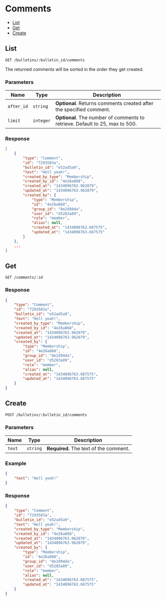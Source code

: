 # Comments

* [List](#list)
* [Get](#get)
* [Create](#create)


## List

```
GET /bulletins/:bulletin_id/comments
```

The returned comments will be sorted in the order they get created.

### Parameters

| Name       | Type      | Description |
| ---------- | --------- | ----------- |
| `after_id` | `string`  | **Optional**. Returns comments created after the specified comment. |
| `limit`    | `integer` | **Optional**. The number of comments to retrieve. Default to 25, max to 500. |

### Response

```json
[
    {
        "type": "Comment",
        "id": "7293583a",
        "bulletin_id": "e52ad5a9",
        "text": "Hell yeah!",
        "created_by_type": "Membership",
        "created_by_id": "4e26a868",
        "created_at": "1434096763.962079",
        "updated_at": "1434096763.962079",
        "created_by": {
            "type": "Membership",
            "id": "4e26a868",
            "group_id": "8e2d94da",
            "user_id": "d5283a89",
            "role": "member",
            "alias": null,
            "created_at": "1434096763.687575",
            "updated_at": "1434096763.687575"
        }
    },
    ...
]
```


## Get

```
GET /comments/:id
```

### Response

```json
{
    "type": "Comment",
    "id": "7293583a",
    "bulletin_id": "e52ad5a9",
    "text": "Hell yeah!",
    "created_by_type": "Membership",
    "created_by_id": "4e26a868",
    "created_at": "1434096763.962079",
    "updated_at": "1434096763.962079",
    "created_by": {
        "type": "Membership",
        "id": "4e26a868",
        "group_id": "8e2d94da",
        "user_id": "d5283a89",
        "role": "member",
        "alias": null,
        "created_at": "1434096763.687575",
        "updated_at": "1434096763.687575"
    }
}
```


## Create

```
POST /bulletins/:bulletin_id/comments
```

### Parameters

| Name   | Type     | Description                            |
| ------ | -------- | -------------------------------------- |
| `text` | `string` | **Required**. The text of the comment. |

### Example

```json
{
    "text": "Hell yeah!"
}
```

### Response

```json
{
    "type": "Comment",
    "id": "7293583a",
    "bulletin_id": "e52ad5a9",
    "text": "Hell yeah!",
    "created_by_type": "Membership",
    "created_by_id": "4e26a868",
    "created_at": "1434096763.962079",
    "updated_at": "1434096763.962079",
    "created_by": {
        "type": "Membership",
        "id": "4e26a868",
        "group_id": "8e2d94da",
        "user_id": "d5283a89",
        "role": "member",
        "alias": null,
        "created_at": "1434096763.687575",
        "updated_at": "1434096763.687575"
    }
}
```
